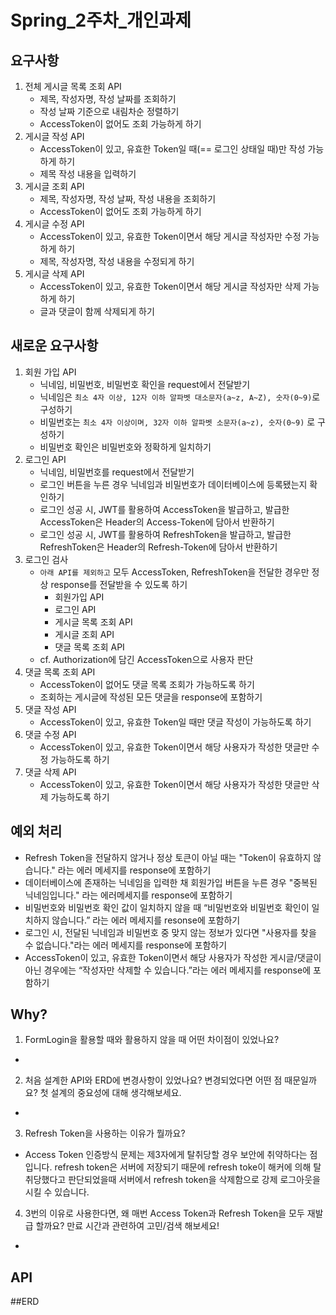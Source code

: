 # Spring_2주차_개인과제

## 요구사항
1. 전체 게시글 목록 조회 API
    - 제목, 작성자명, 작성 날짜를 조회하기
    - 작성 날짜 기준으로 내림차순 정렬하기
    - AccessToken이 없어도 조회 가능하게 하기
2. 게시글 작성 API
    - AccessToken이 있고, 유효한 Token일 때(== 로그인 상태일 때)만 작성 가능하게 하기
    - 제목 작성 내용을 입력하기
3. 게시글 조회 API
    - 제목, 작성자명, 작성 날짜, 작성 내용을 조회하기
    - AccessToken이 없어도 조회 가능하게 하기
4. 게시글 수정 API
    - AccessToken이 있고, 유효한 Token이면서 해당 게시글 작성자만 수정 가능하게 하기
    - 제목, 작성자명, 작성 내용을 수정되게 하기
5. 게시글 삭제 API
    - AccessToken이 있고, 유효한 Token이면서 해당 게시글 작성자만 삭제 가능하게 하기
    - 글과 댓글이 함께 삭제되게 하기
    
## 새로운 요구사항
1. 회원 가입 API
    - 닉네임, 비밀번호, 비밀번호 확인을 request에서 전달받기
    - 닉네임은 `최소 4자 이상, 12자 이하 알파벳 대소문자(a~z, A~Z), 숫자(0~9)`로 구성하기
    - 비밀번호는 `최소 4자 이상이며, 32자 이하 알파벳 소문자(a~z), 숫자(0~9)` 로 구성하기
    - 비밀번호 확인은 비밀번호와 정확하게 일치하기
2. 로그인 API
    - 닉네임, 비밀번호를 request에서 전달받기
    - 로그인 버튼을 누른 경우 닉네임과 비밀번호가 데이터베이스에 등록됐는지 확인하기
    - 로그인 성공 시, JWT를 활용하여 AccessToken을 발급하고, 
    발급한 AccessToken은 Header의 Access-Token에 담아서 반환하기
    - 로그인 성공 시, JWT를 활용하여 RefreshToken을 발급하고,
    발급한 RefreshToken은 Header의 Refresh-Token에 담아서 반환하기
3. 로그인 검사
    - `아래 API를 제외하고` 모두 AccessToken, RefreshToken을 전달한 경우만 정상 response를 전달받을 수 있도록 하기
        - 회원가입 API
        - 로그인 API
        - 게시글 목록 조회 API
        - 게시글 조회 API
        - 댓글 목록 조회 API
    - cf. Authorization에 담긴 AccessToken으로 사용자 판단
4.  댓글 목록 조회 API
    - AccessToken이 없어도 댓글 목록 조회가 가능하도록 하기
    - 조회하는 게시글에 작성된 모든 댓글을 response에 포함하기
5. 댓글 작성 API
    - AccessToken이 있고, 유효한 Token일 때만 댓글 작성이 가능하도록 하기
6. 댓글 수정 API
    - AccessToken이 있고, 유효한 Token이면서 해당 사용자가 작성한 댓글만 수정 가능하도록 하기
7. 댓글 삭제 API
    - AccessToken이 있고, 유효한 Token이면서 해당  사용자가 작성한 댓글만 삭제 가능하도록 하기

## 예외 처리
  - Refresh Token을 전달하지 않거나 정상 토큰이 아닐 때는 "Token이 유효하지 않습니다." 라는 
  에러 메세지를 response에 포함하기
  - 데이터베이스에 존재하는 닉네임을 입력한 채 회원가입 버튼을 누른 경우 "중복된 닉네임입니다." 라는 
  에러메세지를 response에 포함하기
  - 비밀번호와 비밀번호 확인 값이 일치하지 않을 때 “비밀번호와 비밀번호 확인이 일치하지 않습니다.” 라는 
  에러 메세지를 resonse에 포함하기
  - 로그인 시, 전달된 닉네임과 비밀번호 중 맞지 않는 정보가 있다면 "사용자를 찾을 수 없습니다."라는 
  에러 메세지를 response에 포함하기
  - AccessToken이 있고, 유효한 Token이면서 해당 사용자가 작성한 게시글/댓글이 아닌 경우에는 “작성자만 삭제할 수 있습니다.”라는 
  에러 메세지를 response에 포함하기
  
## Why?
1. FormLogin을 활용할 때와 활용하지 않을 때 어떤 차이점이 있었나요?
  - 
2. 처음 설계한 API와 ERD에 변경사항이 있었나요? 변경되었다면 어떤 점 때문일까요? 첫 설계의 중요성에 대해 생각해보세요.
  -
3. Refresh Token을 사용하는 이유가 뭘까요?
  - Access Token 인증방식 문제는 제3자에게 탈취당할 경우 보안에 취약하다는 점입니다. refresh token은 서버에 저장되기 때문에 
  refresh toke이 해커에 의해 탈취당했다고 판단되었을때 서버에서 refresh token을 삭제함으로 강제 로그아웃을 시킬 수 있습니다.
4. 3번의 이유로 사용한다면, 왜 매번 Access Token과 Refresh Token을 모두 재발급 할까요? 만료 시간과 관련하여 고민/검색 해보세요!
  -
  
## API

##ERD
  
  
  
